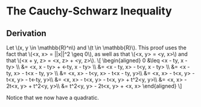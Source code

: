 # The Cauchy-Schwarz Inequality

## Derivation
Let \\(x, y \in \mathbb{R}^n\\) and \\(t \in \mathbb{R}\\). This proof uses the fact that \\(\<x, x\> = ||x||^2 \geq 0\\), as well as that \\(\<x, y\> = \<y, x\>\\) and that \\(\<x + y, z\> = \<x, z\> + \<y, z\>\\).
\\[
\begin{aligned}
 0 &\leq \<x - ty, x - ty\> \\\\
 &= \<x, x - ty\> + \<-ty, x - ty\> \\\\
 &= \<x - ty, x\> - t\<y, x - ty\> \\\\
 &= \<x - ty, x\> - t\<x - ty, y\> \\\\
 &= \<x, x\> - t\<y, x\> - t\<x - ty, y\>\\\\
 &= \<x, x\> - t\<x, y\> - t\<x, y\> - t\<-ty, y\>\\\\
 &= \<x, x\> - t\<x, y\> - t\<x, y\> + t^2\<y, y\>\\\\
 &= \<x, x\> - 2t\<x, y\> + t^2\<y, y\>\\\\
 &= t^2\<y, y\> - 2t\<x, y\> + \<x, x\>
\end{aligned}
\\]

Notice that we now have a quadratic.

